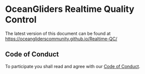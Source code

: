# OceanGliders Realtime Quality Control

The latest version of this document can be found at https://oceangliderscommunity.github.io/Realtime-QC/

## Code of Conduct

To participate you shall read and agree with our [Code of Conduct](https://github.com/OceanGlidersCommunity/OceanGliders/blob/main/CODE_OF_CONDUCT.md).
